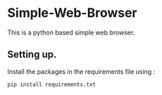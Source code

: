 # Simple-Web-Browser
This is a python based simple web browser.

## Setting up.
Install the packages in the requirements file using :


    pip install requirements.txt
